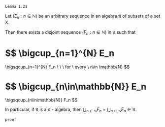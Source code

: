 ```
Lemma 1.21
```

Let $(E_n: n \in \mathbb{N})$ be an arbitrary sequence in an algebra $\mathfrak{A}$ of subsets of a set X. 

Then there exists a disjoint sequence $(F_n: n \in \mathbb{N})$ in $\mathfrak{A}$ such that

$$
\bigcup_{n=1}^{N} E_n
=
\bigsqcup_{n=1}^{N} F_n
\ \ \ 
for \ every \ n\in \mathbb{N}
$$

$$
\bigcup_{n\in\mathbb{N}} E_n
=
\bigsqcup_{n\in\mathbb{N}} F_n
$$

In particular, if $\mathfrak{A}$ is a $\sigma$ - algebra, then $\bigcup_{n \in \mathbb{N}}F_n = \bigcup_{n \in \mathbb{N}}E_n \in \mathfrak{A}.$

```
proof
```
